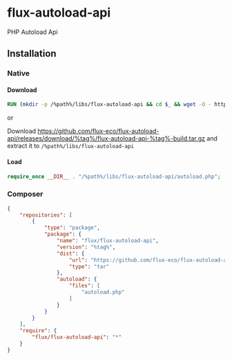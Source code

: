 # flux-autoload-api

PHP Autoload Api

## Installation

### Native

#### Download

```dockerfile
RUN (mkdir -p /%path%/libs/flux-autoload-api && cd $_ && wget -O - https://github.com/flux-eco/flux-autoload-api/releases/download/%tag%/flux-autoload-api-%tag%-build.tar.gz | tar -xz --strip-components=1)
```

or

Download https://github.com/flux-eco/flux-autoload-api/releases/download/%tag%/flux-autoload-api-%tag%-build.tar.gz and extract it to `/%path%/libs/flux-autoload-api`

#### Load

```php
require_once __DIR__ . "/%path%/libs/flux-autoload-api/autoload.php";
```

### Composer

```json
{
    "repositories": [
        {
            "type": "package",
            "package": {
                "name": "flux/flux-autoload-api",
                "version": "%tag%",
                "dist": {
                    "url": "https://github.com/flux-eco/flux-autoload-api/releases/download/%tag%/flux-autoload-api-%tag%-build.tar.gz",
                    "type": "tar"
                },
                "autoload": {
                    "files": [
                        "autoload.php"
                    ]
                }
            }
        }
    ],
    "require": {
        "flux/flux-autoload-api": "*"
    }
}
```

